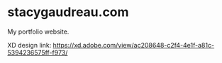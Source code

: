 # stacygaudreau.com

My portfolio website.

XD design link: https://xd.adobe.com/view/ac208648-c2f4-4e1f-a81c-5394236575ff-f973/